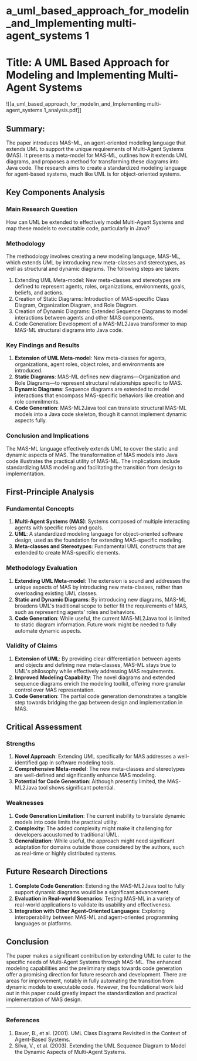 # a_uml_based_approach_for_modelin_and_Implementing multi-agent_systems 1

# Title: A UML Based Approach for Modeling and Implementing Multi-Agent Systems
![[a_uml_based_approach_for_modelin_and_Implementing multi-agent_systems 1_analysis.pdf]]

## Summary:
The paper introduces MAS-ML, an agent-oriented modeling language that extends UML to support the unique requirements of Multi-Agent Systems (MAS). It presents a meta-model for MAS-ML, outlines how it extends UML diagrams, and proposes a method for transforming these diagrams into Java code. The research aims to create a standardized modeling language for agent-based systems, much like UML is for object-oriented systems.

## Key Components Analysis

### Main Research Question

How can UML be extended to effectively model Multi-Agent Systems and map these models to executable code, particularly in Java?

### Methodology

The methodology involves creating a new modeling language, MAS-ML, which extends UML by introducing new meta-classes and stereotypes, as well as structural and dynamic diagrams. The following steps are taken:
1. Extending UML Meta-model: New meta-classes and stereotypes are defined to represent agents, roles, organizations, environments, goals, beliefs, and actions.
2. Creation of Static Diagrams: Introduction of MAS-specific Class Diagram, Organization Diagram, and Role Diagram.
3. Creation of Dynamic Diagrams: Extended Sequence Diagrams to model interactions between agents and other MAS components.
4. Code Generation: Development of a MAS-ML2Java transformer to map MAS-ML structural diagrams into Java code.

### Key Findings and Results

1. **Extension of UML Meta-model**: New meta-classes for agents, organizations, agent roles, object roles, and environments are introduced.
2. **Static Diagrams**: MAS-ML defines new diagrams—Organization and Role Diagrams—to represent structural relationships specific to MAS.
3. **Dynamic Diagrams**: Sequence diagrams are extended to model interactions that encompass MAS-specific behaviors like creation and role commitments.
4. **Code Generation**: MAS-ML2Java tool can translate structural MAS-ML models into a Java code skeleton, though it cannot implement dynamic aspects fully.
   
### Conclusion and Implications

The MAS-ML language effectively extends UML to cover the static and dynamic aspects of MAS. The transformation of MAS models into Java code illustrates the practical utility of MAS-ML. The implications include standardizing MAS modeling and facilitating the transition from design to implementation.

## First-Principle Analysis

### Fundamental Concepts

1. **Multi-Agent Systems (MAS)**: Systems composed of multiple interacting agents with specific roles and goals.
2. **UML**: A standardized modeling language for object-oriented software design, used as the foundation for extending MAS-specific modeling.
3. **Meta-classes and Stereotypes**: Fundamental UML constructs that are extended to create MAS-specific elements.

### Methodology Evaluation

1. **Extending UML Meta-model**: The extension is sound and addresses the unique aspects of MAS by introducing new meta-classes, rather than overloading existing UML classes.
2. **Static and Dynamic Diagrams**: By introducing new diagrams, MAS-ML broadens UML's traditional scope to better fit the requirements of MAS, such as representing agents' roles and behaviors.
3. **Code Generation**: While useful, the current MAS-ML2Java tool is limited to static diagram information. Future work might be needed to fully automate dynamic aspects.

### Validity of Claims

1. **Extension of UML**: By providing clear differentiation between agents and objects and defining new meta-classes, MAS-ML stays true to UML's philosophy while effectively addressing MAS requirements.
2. **Improved Modeling Capability**: The novel diagrams and extended sequence diagrams enrich the modeling toolkit, offering more granular control over MAS representation.
3. **Code Generation**: The partial code generation demonstrates a tangible step towards bridging the gap between design and implementation in MAS.

## Critical Assessment

### Strengths

1. **Novel Approach**: Extending UML specifically for MAS addresses a well-identified gap in software modeling tools.
2. **Comprehensive Meta-model**: The new meta-classes and stereotypes are well-defined and significantly enhance MAS modeling.
3. **Potential for Code Generation**: Although presently limited, the MAS-ML2Java tool shows significant potential.

### Weaknesses

1. **Code Generation Limitation**: The current inability to translate dynamic models into code limits the practical utility.
2. **Complexity**: The added complexity might make it challenging for developers accustomed to traditional UML.
3. **Generalization**: While useful, the approach might need significant adaptation for domains outside those considered by the authors, such as real-time or highly distributed systems.

## Future Research Directions

1. **Complete Code Generation**: Extending the MAS-ML2Java tool to fully support dynamic diagrams would be a significant advancement.
2. **Evaluation in Real-world Scenarios**: Testing MAS-ML in a variety of real-world applications to validate its usability and effectiveness.
3. **Integration with Other Agent-Oriented Languages**: Exploring interoperability between MAS-ML and agent-oriented programming languages or platforms.

## Conclusion

The paper makes a significant contribution by extending UML to cater to the specific needs of Multi-Agent Systems through MAS-ML. The enhanced modeling capabilities and the preliminary steps towards code generation offer a promising direction for future research and development. There are areas for improvement, notably in fully automating the transition from dynamic models to executable code. However, the foundational work laid out in this paper could greatly impact the standardization and practical implementation of MAS design.

---

### References

1. Bauer, B., et al. (2001). UML Class Diagrams Revisited in the Context of Agent-Based Systems.
2. Silva, V., et al. (2003). Extending the UML Sequence Diagram to Model the Dynamic Aspects of Multi-Agent Systems.